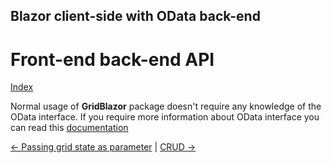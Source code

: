 ## Blazor client-side with OData back-end

# Front-end back-end API

[Index](Documentation.md)

Normal usage of  **GridBlazor** package doesn't require any knowledge of the OData interface. 
If you require more information about OData interface you can read this [documentation](https://www.odata.org/documentation/)

[<- Passing grid state as parameter](Passing_grid_state_as_parameter.md) | [CRUD ->](Crud.md)